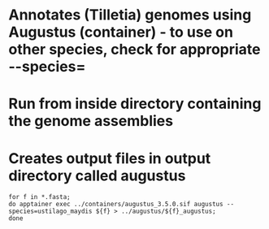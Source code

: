 # Annotates (Tilletia) genomes using Augustus (container) - to use on other species, check for appropriate --species=
# Run from inside directory containing the genome assemblies
# Creates output files in output directory called augustus

```
for f in *.fasta; 
do apptainer exec ../containers/augustus_3.5.0.sif augustus --species=ustilago_maydis ${f} > ../augustus/${f}_augustus; 
done
```
